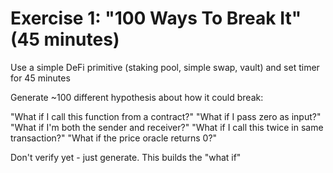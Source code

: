# Exercise 1: "100 Ways To Break It" (45 minutes)

Use a simple DeFi primitive (staking pool, simple swap, vault) and set timer for 45 minutes

Generate ~100 different hypothesis about how it could break:

"What if I call this function from a contract?"
"What if I pass zero as input?"
"What if I'm both the sender and receiver?"
"What if I call this twice in same transaction?"
"What if the price oracle returns 0?"

Don't verify yet - just generate. This builds the "what if"
